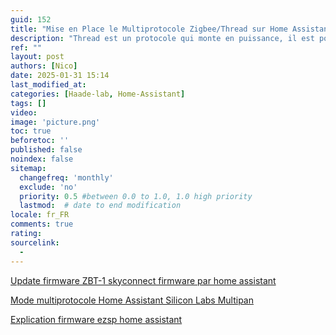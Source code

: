 ```yaml
---
guid: 152
title: "Mise en Place le Multiprotocole Zigbee/Thread sur Home Assistant"
description: "Thread est un protocole qui monte en puissance, il est possible grâce à Silicon Labs de faire cohabiter Thread avec Zigbee sur la même clé EZSP."
ref: ""
layout: post
authors: [Nico]
date: 2025-01-31 15:14
last_modified_at: 
categories: [Haade-lab, Home-Assistant]
tags: []
video: 
image: 'picture.png'
toc: true
beforetoc: ''
published: false
noindex: false
sitemap:
  changefreq: 'monthly'
  exclude: 'no'
  priority: 0.5 #between 0.0 to 1.0, 1.0 high priority
  lastmod:  # date to end modification
locale: fr_FR
comments: true
rating:  
sourcelink:
  - 
---
```


[Update firmware ZBT-1 skyconnect firmware par home assistant](https://connectzbt1.home-assistant.io/firmware-update/)

[Mode multiprotocole Home Assistant Silicon Labs Multipan](https://connectzbt1.home-assistant.io/about-multiprotocol/)

[Explication firmware ezsp home assistant](https://connectzbt1.home-assistant.io/about-firmware-options/)
